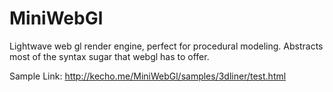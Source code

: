 MiniWebGl
=========

Lightwave web gl render engine, perfect for procedural modeling. Abstracts most of the syntax sugar that webgl has to offer.

Sample Link:
http://kecho.me/MiniWebGl/samples/3dliner/test.html
